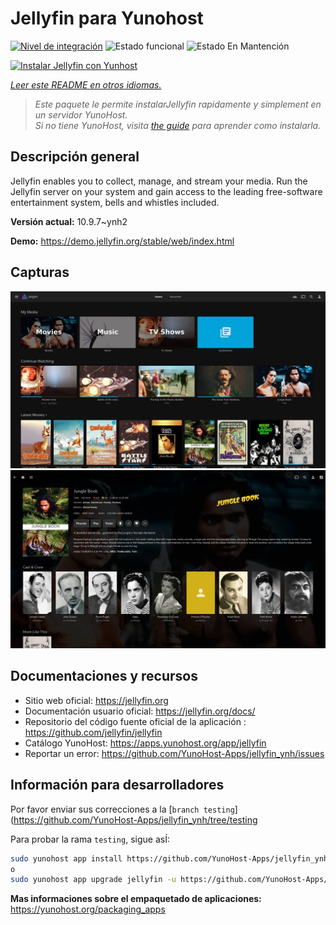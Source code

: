 <!--
Este archivo README esta generado automaticamente<https://github.com/YunoHost/apps/tree/master/tools/readme_generator>
No se debe editar a mano.
-->

# Jellyfin para Yunohost

[![Nivel de integración](https://dash.yunohost.org/integration/jellyfin.svg)](https://ci-apps.yunohost.org/ci/apps/jellyfin/) ![Estado funcional](https://ci-apps.yunohost.org/ci/badges/jellyfin.status.svg) ![Estado En Mantención](https://ci-apps.yunohost.org/ci/badges/jellyfin.maintain.svg)

[![Instalar Jellyfin con Yunhost](https://install-app.yunohost.org/install-with-yunohost.svg)](https://install-app.yunohost.org/?app=jellyfin)

*[Leer este README en otros idiomas.](./ALL_README.md)*

> *Este paquete le permite instalarJellyfin rapidamente y simplement en un servidor YunoHost.*  
> *Si no tiene YunoHost, visita [the guide](https://yunohost.org/install) para aprender como instalarla.*

## Descripción general

Jellyfin enables you to collect, manage, and stream your media. Run the Jellyfin server on your system and gain access to the leading free-software entertainment system, bells and whistles included.


**Versión actual:** 10.9.7~ynh2

**Demo:** <https://demo.jellyfin.org/stable/web/index.html>

## Capturas

![Captura de Jellyfin](./doc/screenshots/jellyfin-1.jpg)
![Captura de Jellyfin](./doc/screenshots/jellyfin-2.jpg)

## Documentaciones y recursos

- Sitio web oficial: <https://jellyfin.org>
- Documentación usuario oficial: <https://jellyfin.org/docs/>
- Repositorio del código fuente oficial de la aplicación : <https://github.com/jellyfin/jellyfin>
- Catálogo YunoHost: <https://apps.yunohost.org/app/jellyfin>
- Reportar un error: <https://github.com/YunoHost-Apps/jellyfin_ynh/issues>

## Información para desarrolladores

Por favor enviar sus correcciones a la [`branch testing`](https://github.com/YunoHost-Apps/jellyfin_ynh/tree/testing

Para probar la rama `testing`, sigue asÍ:

```bash
sudo yunohost app install https://github.com/YunoHost-Apps/jellyfin_ynh/tree/testing --debug
o
sudo yunohost app upgrade jellyfin -u https://github.com/YunoHost-Apps/jellyfin_ynh/tree/testing --debug
```

**Mas informaciones sobre el empaquetado de aplicaciones:** <https://yunohost.org/packaging_apps>
